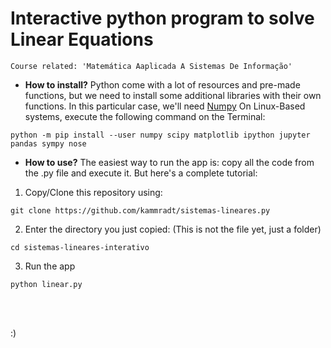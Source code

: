 
# Interactive python program to solve Linear Equations

```
Course related: 'Matemática Aaplicada A Sistemas De Informação'
```


 - **How to install?**
Python come with a lot of resources and pre-made functions, but we need to install some additional libraries with their own functions.
In this particular case, we'll need [Numpy]([https://scipy.org/install.html](https://scipy.org/install.html))
On Linux-Based systems, execute the following command on the 
Terminal:
```
python -m pip install --user numpy scipy matplotlib ipython jupyter pandas sympy nose
```

-  **How to use?**
The easiest way to run the app is: copy all the code from the .py file and execute it.
But here's a complete tutorial:

1. Copy/Clone this repository using:
```
git clone https://github.com/kammradt/sistemas-lineares.py
```
2. Enter the directory you just copied: (This is not the file yet, just a folder)
```
cd sistemas-lineares-interativo
```
3. Run the app
```
python linear.py
```
<br><br>

:)
